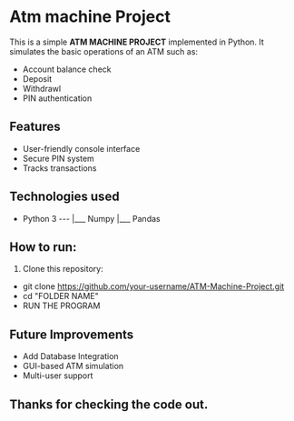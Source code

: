 # Atm machine Project

This is a simple **ATM MACHINE PROJECT** implemented in Python.
It simulates the basic operations of an ATM such as:

- Account balance check
- Deposit
- Withdrawl
- PIN authentication

## Features

- User-friendly console interface
- Secure PIN system
- Tracks transactions

## Technologies used

- Python 3 ---
             |___ Numpy
             |___ Pandas

## How to run:

1. Clone this repository:

- git clone https://github.com/your-username/ATM-Machine-Project.git
- cd "FOLDER NAME"
- RUN THE PROGRAM

## Future Improvements

- Add Database Integration
- GUI-based ATM simulation
- Multi-user support

## Thanks for checking the code out.
